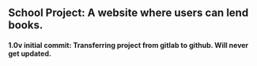 ## School Project: A website where users can lend books.

#### 1.0v initial commit: Transferring project from gitlab to github. Will never get updated.
